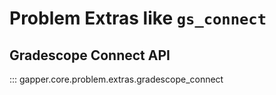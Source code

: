 # Problem Extras like `gs_connect`

## Gradescope Connect API

::: gapper.core.problem.extras.gradescope_connect
